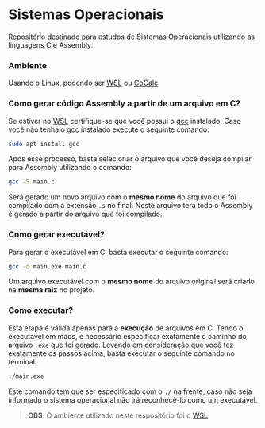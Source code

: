 # Sistemas Operacionais

Repositório destinado para estudos de Sistemas Operacionais utilizando as linguagens C e Assembly.

### Ambiente

Usando o Linux, podendo ser [WSL](https://learn.microsoft.com/pt-br/windows/wsl/install) ou [CoCalc](https://cocalc.com/)

### Como gerar código Assembly a partir de um arquivo em C?

Se estiver no [WSL](https://learn.microsoft.com/pt-br/windows/wsl/install) certifique-se que você possui o [gcc](https://gcc.gnu.org/) instalado. Caso você não tenha o [gcc](https://gcc.gnu.org/) instalado execute o seguinte comando:

```bash
sudo apt install gcc
```

Após esse processo, basta selecionar o arquivo que você deseja compilar para Assembly utilizando o comando:

```bash
gcc -S main.c
```

Será gerado um novo arquivo com o **mesmo nome** do arquivo que foi compilado com a extensão `.s` no final. Neste arquivo terá todo o Assembly é gerado a partir do arquivo que foi compilado.

### Como gerar executável?

Para gerar o executável em C, basta executar o seguinte comando:

```bash
gcc -o main.exe main.c
```

Um arquivo executável com o **mesmo nome** do arquivo original será criado na **mesma raiz** no projeto.

### Como executar?

Esta etapa é válida apenas para a **execução** de arquivos em C. Tendo o executável em mãos, é necessário especificar exatamente o caminho do arquivo `.exe` que foi gerado. Levando em consideração que você fez exatamente os passos acima, basta executar o seguinte comando no terminal:

```bash
./main.exe
```

Este comando tem que ser especificado com o `./` na frente, caso não seja informado o sistema operacional não irá reconhecê-lo como um executável.

> **OBS**: O ambiente utilizado neste respositório foi o [WSL](https://learn.microsoft.com/pt-br/windows/wsl/install).
